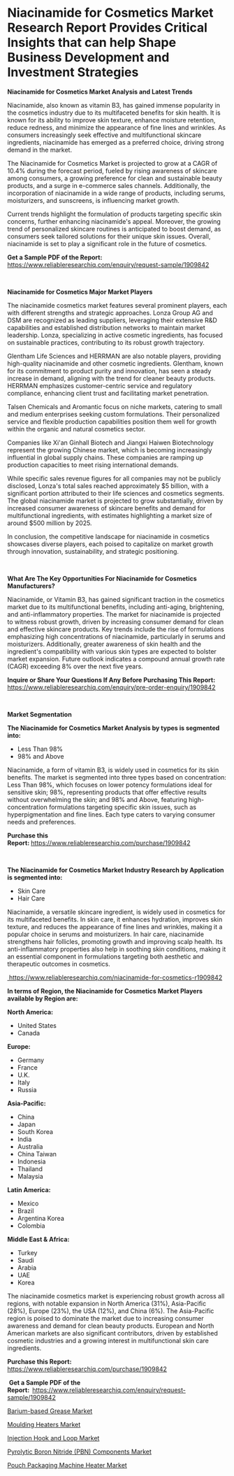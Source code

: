 <p><h1>Niacinamide for Cosmetics Market Research Report Provides Critical Insights that can help Shape Business Development and Investment Strategies</h1></p><p><strong>Niacinamide for Cosmetics Market Analysis and Latest Trends</strong></p>
<p><p>Niacinamide, also known as vitamin B3, has gained immense popularity in the cosmetics industry due to its multifaceted benefits for skin health. It is known for its ability to improve skin texture, enhance moisture retention, reduce redness, and minimize the appearance of fine lines and wrinkles. As consumers increasingly seek effective and multifunctional skincare ingredients, niacinamide has emerged as a preferred choice, driving strong demand in the market.</p><p>The Niacinamide for Cosmetics Market is projected to grow at a CAGR of 10.4% during the forecast period, fueled by rising awareness of skincare among consumers, a growing preference for clean and sustainable beauty products, and a surge in e-commerce sales channels. Additionally, the incorporation of niacinamide in a wide range of products, including serums, moisturizers, and sunscreens, is influencing market growth. </p><p>Current trends highlight the formulation of products targeting specific skin concerns, further enhancing niacinamide's appeal. Moreover, the growing trend of personalized skincare routines is anticipated to boost demand, as consumers seek tailored solutions for their unique skin issues. Overall, niacinamide is set to play a significant role in the future of cosmetics.</p></p>
<p><strong>Get a Sample PDF of the Report:&nbsp;</strong> <a href="https://www.reliableresearchiq.com/enquiry/request-sample/1909842?utm_campaign=1900&utm_medium=2&utm_source=Github&utm_content=ia&utm_term=04022025&utm_id=niacinamide-for-cosmetics">https://www.reliableresearchiq.com/enquiry/request-sample/1909842</a></p>
<p>&nbsp;</p>
<p><strong>Niacinamide for Cosmetics Major Market Players</strong></p>
<p><p>The niacinamide cosmetics market features several prominent players, each with different strengths and strategic approaches. Lonza Group AG and DSM are recognized as leading suppliers, leveraging their extensive R&D capabilities and established distribution networks to maintain market leadership. Lonza, specializing in active cosmetic ingredients, has focused on sustainable practices, contributing to its robust growth trajectory.</p><p>Glentham Life Sciences and HERRMAN are also notable players, providing high-quality niacinamide and other cosmetic ingredients. Glentham, known for its commitment to product purity and innovation, has seen a steady increase in demand, aligning with the trend for cleaner beauty products. HERRMAN emphasizes customer-centric service and regulatory compliance, enhancing client trust and facilitating market penetration.</p><p>Talsen Chemicals and Aromantic focus on niche markets, catering to small and medium enterprises seeking custom formulations. Their personalized service and flexible production capabilities position them well for growth within the organic and natural cosmetics sector.</p><p>Companies like Xi'an Ginhall Biotech and Jiangxi Haiwen Biotechnology represent the growing Chinese market, which is becoming increasingly influential in global supply chains. These companies are ramping up production capacities to meet rising international demands.</p><p>While specific sales revenue figures for all companies may not be publicly disclosed, Lonza's total sales reached approximately $5 billion, with a significant portion attributed to their life sciences and cosmetics segments. The global niacinamide market is projected to grow substantially, driven by increased consumer awareness of skincare benefits and demand for multifunctional ingredients, with estimates highlighting a market size of around $500 million by 2025.</p><p>In conclusion, the competitive landscape for niacinamide in cosmetics showcases diverse players, each poised to capitalize on market growth through innovation, sustainability, and strategic positioning.</p></p>
<p>&nbsp;</p>
<p><strong>What Are The Key Opportunities For Niacinamide for Cosmetics Manufacturers?</strong></p>
<p><p>Niacinamide, or Vitamin B3, has gained significant traction in the cosmetics market due to its multifunctional benefits, including anti-aging, brightening, and anti-inflammatory properties. The market for niacinamide is projected to witness robust growth, driven by increasing consumer demand for clean and effective skincare products. Key trends include the rise of formulations emphasizing high concentrations of niacinamide, particularly in serums and moisturizers. Additionally, greater awareness of skin health and the ingredient's compatibility with various skin types are expected to bolster market expansion. Future outlook indicates a compound annual growth rate (CAGR) exceeding 8% over the next five years.</p></p>
<p><strong>Inquire or Share Your Questions If Any Before Purchasing This Report:</strong> <a href="https://www.reliableresearchiq.com/enquiry/pre-order-enquiry/1909842?utm_campaign=1900&utm_medium=2&utm_source=Github&utm_content=ia&utm_term=04022025&utm_id=niacinamide-for-cosmetics">https://www.reliableresearchiq.com/enquiry/pre-order-enquiry/1909842</a></p>
<p>&nbsp;</p>
<p><strong>Market Segmentation</strong></p>
<p><strong>The Niacinamide for Cosmetics Market Analysis by types is segmented into:</strong></p>
<p><ul><li>Less Than 98%</li><li>98% and Above</li></ul></p>
<p><p>Niacinamide, a form of vitamin B3, is widely used in cosmetics for its skin benefits. The market is segmented into three types based on concentration: Less Than 98%, which focuses on lower potency formulations ideal for sensitive skin; 98%, representing products that offer effective results without overwhelming the skin; and 98% and Above, featuring high-concentration formulations targeting specific skin issues, such as hyperpigmentation and fine lines. Each type caters to varying consumer needs and preferences.</p></p>
<p><strong>Purchase this Report:&nbsp;</strong><a href="https://www.reliableresearchiq.com/purchase/1909842?utm_campaign=1900&utm_medium=2&utm_source=Github&utm_content=ia&utm_term=04022025&utm_id=niacinamide-for-cosmetics">https://www.reliableresearchiq.com/purchase/1909842</a></p>
<p>&nbsp;</p>
<p><strong>The Niacinamide for Cosmetics Market Industry Research by Application is segmented into:</strong></p>
<p><ul><li>Skin Care</li><li>Hair Care</li></ul></p>
<p><p>Niacinamide, a versatile skincare ingredient, is widely used in cosmetics for its multifaceted benefits. In skin care, it enhances hydration, improves skin texture, and reduces the appearance of fine lines and wrinkles, making it a popular choice in serums and moisturizers. In hair care, niacinamide strengthens hair follicles, promoting growth and improving scalp health. Its anti-inflammatory properties also help in soothing skin conditions, making it an essential component in formulations targeting both aesthetic and therapeutic outcomes in cosmetics.</p></p>
<p><a href="https://www.reliableresearchiq.com/niacinamide-for-cosmetics-r1909842?utm_campaign=1900&utm_medium=2&utm_source=Github&utm_content=ia&utm_term=04022025&utm_id=niacinamide-for-cosmetics">&nbsp;https://www.reliableresearchiq.com/niacinamide-for-cosmetics-r1909842</a></p>
<p><strong>In terms of Region, the Niacinamide for Cosmetics Market Players available by Region are:</strong></p>
<p>
    <p> <strong> North America: </strong>
        <ul>
            <li>United States</li>
            <li>Canada</li>
        </ul>
        </p> 
    <p> <strong> Europe: </strong>
        <ul>
            <li>Germany</li>
            <li>France</li>
            <li>U.K.</li>
            <li>Italy</li>
            <li>Russia</li>
        </ul>
        </p> 
    <p> <strong> Asia-Pacific: </strong>
        <ul>
            <li>China</li>
            <li>Japan</li>
            <li>South Korea</li>
            <li>India</li>
            <li>Australia</li>
            <li>China Taiwan</li>
            <li>Indonesia</li>
            <li>Thailand</li>
            <li>Malaysia</li>
        </ul>
        </p> 
    <p> <strong> Latin America: </strong>
        <ul>
            <li>Mexico</li>
            <li>Brazil</li>
            <li>Argentina Korea</li>
            <li>Colombia</li>
        </ul>
        </p> 
    <p> <strong> Middle East & Africa: </strong>
        <ul>
            <li>Turkey</li>
            <li>Saudi</li>
            <li>Arabia</li>
            <li>UAE</li>
            <li>Korea</li>
        </ul>
    </p>
    </p>
<p><p>The niacinamide cosmetics market is experiencing robust growth across all regions, with notable expansion in North America (31%), Asia-Pacific (28%), Europe (23%), the USA (12%), and China (6%). The Asia-Pacific region is poised to dominate the market due to increasing consumer awareness and demand for clean beauty products. European and North American markets are also significant contributors, driven by established cosmetic industries and a growing interest in multifunctional skin care ingredients.</p></p>
<p><strong>Purchase this Report: </strong><a href="https://www.reliableresearchiq.com/purchase/1909842?utm_campaign=1900&utm_medium=2&utm_source=Github&utm_content=ia&utm_term=04022025&utm_id=niacinamide-for-cosmetics">https://www.reliableresearchiq.com/purchase/1909842</a></p>
<p>&nbsp;<strong>Get a Sample PDF of the Report:&nbsp;&nbsp;</strong><a href="https://www.reliableresearchiq.com/enquiry/request-sample/1909842?utm_campaign=1900&utm_medium=2&utm_source=Github&utm_content=ia&utm_term=04022025&utm_id=niacinamide-for-cosmetics">https://www.reliableresearchiq.com/enquiry/request-sample/1909842</a></p>
<p><strong></strong></p>
<p><p><a href="https://github.com/curinbucan9/Market-Research-Report-List-1/blob/main/barium-based-grease-market.md?utm_campaign=1900&utm_medium=2&utm_source=Github&utm_content=ia&utm_term=04022025&utm_id=niacinamide-for-cosmetics">Barium-based Grease Market</a></p><p><a href="https://www.linkedin.com/pulse/moulding-heaters-market-projected-significant-growth-competition-mcoic?utm_campaign=1900&utm_medium=2&utm_source=Github&utm_content=ia&utm_term=04022025&utm_id=niacinamide-for-cosmetics">Moulding Heaters Market</a></p><p><a href="https://www.linkedin.com/pulse/discovering-injection-hook-loopmarkets-types-applications-vejye?utm_campaign=1900&utm_medium=2&utm_source=Github&utm_content=ia&utm_term=04022025&utm_id=niacinamide-for-cosmetics">Injection Hook and Loop Market</a></p><p><a href="https://github.com/qetelosooya/Market-Research-Report-List-1/blob/main/pyrolytic-boron-nitride-pbn-components-market.md?utm_campaign=1900&utm_medium=2&utm_source=Github&utm_content=ia&utm_term=04022025&utm_id=niacinamide-for-cosmetics">Pyrolytic Boron Nitride (PBN) Components Market</a></p><p><a href="https://www.linkedin.com/pulse/comprehensive-pouch-packaging-machine-heater-market-report-ahzgc?utm_campaign=1900&utm_medium=2&utm_source=Github&utm_content=ia&utm_term=04022025&utm_id=niacinamide-for-cosmetics">Pouch Packaging Machine Heater Market</a></p></p>